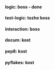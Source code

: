 #### logic: boss - done
#### test-logic: tozhe boss
#### interaction: boss
#### docum: kost
#### pep8: kost
#### pyflakes: kost
